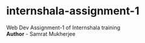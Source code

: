 # internshala-assignment-1
Web Dev Assignment-1 of Internshala training  
**Author** - Samrat Mukherjee
